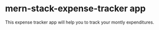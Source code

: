 # mern-stack-expense-tracker app


This expense tracker app will help you to track your montly expenditures. 
